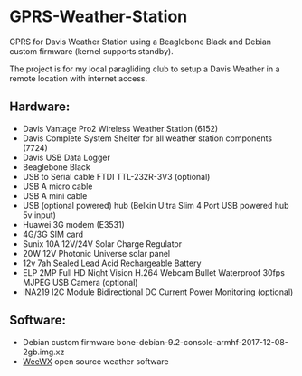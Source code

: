 # GPRS-Weather-Station
GPRS for Davis Weather Station using a Beaglebone Black and Debian custom firmware (kernel supports standby).

The project is for my local paragliding club to setup a Davis Weather in a remote location with internet access.

Hardware:
---------
* Davis Vantage Pro2 Wireless Weather Station (6152)
* Davis Complete System Shelter for all weather station components (7724)
* Davis USB Data Logger
* Beaglebone Black
* USB to Serial cable FTDI TTL-232R-3V3 (optional)
* USB A micro cable
* USB A mini cable
* USB (optional powered) hub (Belkin Ultra Slim 4 Port USB powered hub 5v input)
* Huawei 3G modem (E3531)
* 4G/3G SIM card
* Sunix 10A 12V/24V Solar Charge Regulator
* 20W 12V Photonic Universe solar panel
* 12v 7ah Sealed Lead Acid Rechargeable Battery
* ELP 2MP Full HD Night Vision H.264 Webcam Bullet Waterproof 30fps MJPEG USB Camera (optional)
* INA219 I2C Module Bidirectional DC Current Power Monitoring (optional)
  
Software:
---------
* Debian custom firmware bone-debian-9.2-console-armhf-2017-12-08-2gb.img.xz
* [WeeWX](http://www.weewx.com/) open source weather software
